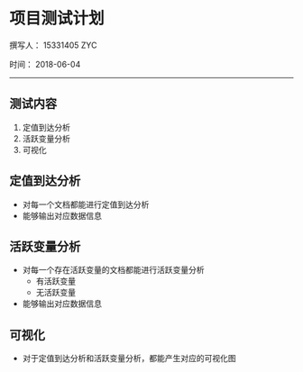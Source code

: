 # 项目测试计划

撰写人： 15331405 ZYC

时间： 2018-06-04

---

## 测试内容

1. 定值到达分析
2. 活跃变量分析
3. 可视化


## 定值到达分析
- 对每一个文档都能进行定值到达分析
- 能够输出对应数据信息

## 活跃变量分析
- 对每一个存在活跃变量的文档都能进行活跃变量分析
	- 有活跃变量
	- 无活跃变量
- 能够输出对应数据信息

## 可视化
- 对于定值到达分析和活跃变量分析，都能产生对应的可视化图